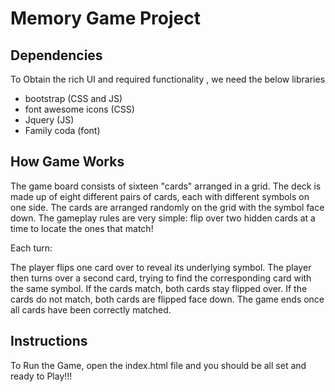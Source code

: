 # Memory Game Project

## Dependencies

To Obtain the rich UI and required functionality , we need the below libraries
- bootstrap (CSS and JS)
- font awesome icons (CSS)
- Jquery (JS)
- Family coda (font)


## How Game Works
The game board consists of sixteen "cards" arranged in a grid. The deck is made up of eight different pairs of cards, each with different symbols on one side. The cards are arranged randomly on the grid with the symbol face down. The gameplay rules are very simple: flip over two hidden cards at a time to locate the ones that match!

Each turn:

The player flips one card over to reveal its underlying symbol.
The player then turns over a second card, trying to find the corresponding card with the same symbol.
If the cards match, both cards stay flipped over.
If the cards do not match, both cards are flipped face down.
The game ends once all cards have been correctly matched.

## Instructions

To Run the Game, open the index.html file and you should be all set and ready to Play!!!
